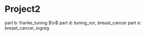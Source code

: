 # Project2

part b: franke_tuning $\n$
part d: tuning_xor, breast_cancer
part e: breast_cancer_logreg
